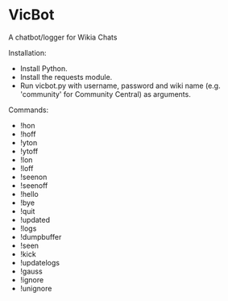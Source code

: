 VicBot
======

A chatbot/logger for Wikia Chats

Installation:
* Install Python.
* Install the requests module.
* Run vicbot.py with username, password and wiki name (e.g. 'community' for Community Central) as arguments.

Commands:
* !hon
* !hoff
* !yton
* !ytoff
* !lon
* !loff
* !seenon
* !seenoff
* !hello
* !bye
* !quit
* !updated
* !logs
* !dumpbuffer
* !seen
* !kick
* !updatelogs
* !gauss
* !ignore
* !unignore
